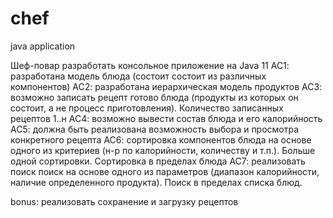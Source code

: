 # chef
java application

Шеф-повар
разработать консольное приложение на Java 11
АС1: разработана модель блюда (состоит состоит из различных компонентов)
АС2: разработана иерархическая модель продуктов
АС3: возможно записать рецепт готово блюда (продукты из которых он состоит, а не процесс приготовления). Количество записанных рецептов 1..н
АС4: возможно вывести состав блюда и его калорийность
АС5: должна быть реализована возможность выбора и просмотра конкретного рецепта
АС6: сортировка компонентов блюда на основе одного из критериев (н-р по калорийности, количеству и т.п.). Больше одной сортировки. Сортировка в пределах блюда
АС7: реализовать поиск поиск на основе одного из параметров (диапазон калорийности, наличие определенного продукта). Поиск в пределах списка блюд.
 
bonus: реализовать сохранение и загрузку рецептов
